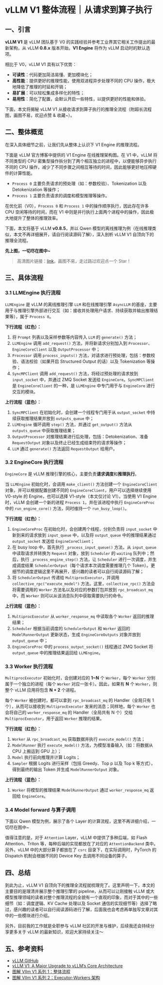 # vLLM V1 整体流程｜从请求到算子执行

## 一、引言

**vLLM V1** 是 vLLM 团队基于 V0 的实践经验并参考工业界其它相关工作提出的最新架构，从 vLLM **0.8.x** 版本开始，**V1 Engine** 将作为 vLLM 启动时的默认选项。

相比于 V0，vLLM V1 具有以下优势：

- **可读性**：代码更加简洁易懂、更加模块化；
- **高性能**：提供更好的推理性能，使用双进程异步处理不同的 CPU 操作，极大地降低了推理的时延和开销；
- **易扩展**：可以轻松集成多样化的特性；
- **易用性**：简化了配置，会默认开启一些特性，以提供更好的性能和体验。

下面，本文将揭秘 vLLM V1 从接收请求到算子执行的推理全流程（附超长流程图，画图不易，欢迎点赞 & 收藏~）。

## 二、整体概览

在深入具体细节之前，让我们先从整体上认识下 V1 Engine 的推理流程。

下面是 vLLM 官方博客中提供的 V1 Engine 在线推理架构图。在 V1 中，vLLM 将不同类型的 CPU 密集型操作拆分到了两个相互独立的进程中，以便能够异步执行不同的 CPU 操作，减少了不同步骤之间相互等待的时间，因此能够更好地压榨硬件的计算性能。

- `Process 0` 主要负责请求的预处理（如：参数校验）、Tokenization 以及 Detokenization 等操作；
- `Process 1` 主要负责请求的调度和模型推理等操作。

在优化前（V0），`Process 0` 和 `Process 1` 中的操作顺序执行，因此存在许多 CPU 空闲等待的时间，而在 V1 中则是并行执行上面两个进程中的操作，因此极大地提升了整体的推理效率。

下面，本文将基于 vLLM **v0.8.5**，并以 Qwen 模型的离线推理为例（在线推理类似，本文不再详细展开，请自行阅读源码了解），深入剖析 vLLM V1 自顶向下的推理全流程。

**先上图，一切尽在图中~**

> 高清图片链接：[<u>link</u>](https://github.com/shen-shanshan/cs-self-learning/tree/master/Open_Source/Projects/vLLM/Notes/%E6%95%B4%E4%BD%93%E6%B5%81%E7%A8%8B/images)，画图不易，走过路过欢迎点一个 Star！

## 三、具体流程

### 3.1 LLMEngine 执行流程

`LLMEngine` 是 vLLM 的离线推理引擎 `LLM` 和在线推理引擎 `AsyncLLM` 的基座，主要用于与推理引擎外部进行交互（如：接收并处理用户请求、持续获取并输出推理结果等），属于 `Process 0`。

**下行流程（红色）：**

1. 将 `Prompt` 列表以及采样参数等内容传入 `LLM` 的 `generate()` 方法；
2. `LLMEngine` 调用 `add_request()` 方法，并将新请求分别加入到 `Processor`、`EngineCoreClient` 以及 `OutputProcessor` 中；
3. `Processor` 调用 `process_inputs()` 方法，对请求进行预处理，包括：参数校验、语法校验（如果开启 Structured Output 的话）以及 Tokenization 等操作；
4. `SyncMPClient` 调用 `add_request()` 方法，将经过预处理的请求放到 `input_socket` 中，并通过 ZMQ Socket 发送给 `EngineCore`。`SyncMPClient` 是 `EngineCoreClient` 的一种，是 `LLMEngine` 中专门用于与 `EngineCore` 进行交互的模块。

**上行流程（蓝色）：**

1. `SyncMPClient` 在初始化时，会创建一个线程专门用于从 `output_socket` 中持续获取推理结果并放到 `outputs_queue` 中；
2. `LLMEngine` 循环调用 `step()` 方法，并通过 `get_output()` 方法从 `outputs_queue` 中获取推理结果；
3. `OutputProcessor` 对推理结果进行后处理，包括：Detokenization、准备 `RequestOutput` 对象以及终止已经生成结束符的请求等操作；
4. `LLM` 通过 `generate()` 方法返回 `RequestOutput` 给用户。

### 3.2 EngineCore 执行流程

`EngineCore` 是 vLLM 推理引擎的核心，主要负责**请求调度**和**推理执行**。

当 `LLMEngine` 初始化时，会调用 `make_client()` 方法创建一个 `EngineCoreClient` 对象，并可以根据配置创建不同的 `EngineCoreClient`，用户可以选择继续使用 V0-style 的 Engine，也可以选择 V1-style（本文仅讨论 V1）。当使用 V1 Engine 时，vLLM 会创建一个新的进程 `Process 1`，并在该进程中执行 `EngineCoreProc` 中的 `run_engine_core()` 方法，同时维持一个 `run_busy_loop()`。

**下行流程（红色）：**

1. `EngineCoreProc` 在初始化时，会创建两个线程，分别负责将 `input_socket` 中新到来的请求放到 `input_queue` 中，以及将 `output_queue` 中的推理结果通过 `output_socket` 发送给 `EngineCoreClient`；
2. 在 busy loop 中，首先执行 `_process_input_queue()` 方法，从 `input_queue` 中读取请求并转换为 `Request` 对象，放到 `Scheduler` 的 `waiting` 队列中；然后，执行 `_process_engine_step()` 方法，让 `Scheduler` 进行一次调度，并生成调度结果 `SchedulerOutput`（每个请求本次调度需要推理几个 Token）。更细节的调度逻辑这里不再展开，感兴趣的读者可以自行阅读源码了解；
3. 将 `SchedulerOutput` 传递给 `MultiprocExecutor`，并调用 `collective_rpc("execute_model")` 方法。这里，`collective_rpc()` 方法会将需要调用的 `Worker` 方法名以及对应的参数打包并放到 `rpc_broadcast_mq` 中，而 `Worker` 则可以从该消息队列中获取需要执行的命令。

**上行流程（蓝色）：**

1. `MultiprocExecutor` 从 `worker_response_mq` 中读取各个 `Worker` 返回的推理结果；
2. `Scheduler` 根据当前调度的 `SchedulerOutput` 和 `Worker` 返回的 `ModelRunnerOutput` 更新状态，生成 `EngineCoreOutputs` 对象并放到 `output_queue` 中；
3. `EngineCoreProc` 中的 `process_output_socket()` 线程通过 ZMQ Socket 将 `output_queue` 中的推理结果返回给 `LLMEngine`。

### 3.3 Worker 执行流程

`MultiprocExecutor` 初始化时，会创建对应的 **1~N** 个 `Worker`，每个 `Worker` 分别属于一个独立的进程（每个 `Worker` 对应一张卡）。因此，如果有 **N** 个 `Worker`，则整个 vLLM 应用将包含 **N + 2** 个进程。

每个 `Worker` 被创建时，都可以拿到 `rpc_broadcast_mq` 的 Handler（全局只有 1 个），从而可以接收到 `MultiprocExecutor` 发来的消息；同样地，每个 `Worker` 也会将自己的 `worker_response_mq` 的 Handler（全局共有 N 个）交给 `MultiprocExecutor`，用于返回 `Worker` 推理的结果。

**下行流程（红色）：**

1. `Worker` 从 `rpc_broadcast_mq` 获取数据并执行 `execute_model()` 方法；
2. `ModelRunner` 执行 `execute_model()` 方法，为模型准备输入（如：将数据从 CPU 上搬运到 GPU 上）；
3. `Model` 执行前向推理并计算 Logits；
4. `Sampler` 根据 Logits 进行采样（包括 Greedy、Top p 以及 Top k 等方式），得到最终的输出 Token 并生成 `ModelRunnerOutput` 对象。

**上行流程（蓝色）：**

1. `Worker` 将模型的推理结果 `ModelRunnerOutput` 通过 `worker_response_mq` 返回给 `EngineCore`。

### 3.4 Model forward 与算子调用

下面以 Qwen 模型为例，展示了各个 Layer 的计算流程，这里不再详细介绍，一切尽在图中~

值得注意的是，对于 `Attention` Layer，vLLM 中提供了多种后端，如 Flash Attention、Triton 等，每种后端的实现都放在了对应的 `AttentionBackend` 类中。另外，vLLM 中的大部分算子都放在了 `csrc` 目录下，在实际调用时，PyTorch 的 Dispatch 机制会根据不同的 Device Key 去调用不同设备的算子。

## 四、总结

到此为止，vLLM V1 自顶向下的推理全流程就梳理完了。这里声明一下，本文的主要目的是理清并展示整个推理引擎的 pipeline，从而可以让刚接触 vLLM 或大模型推理领域的读者对整个推理流程的全貌有一个直观的印象，而对于其中的一些细节（如：调度逻辑、KV Cache 处理以及 Socket 通信的实现细节等）选择了略过，感兴趣的读者可以自行阅读源码进行了解，后面我也会考虑再单独写文章对其中的一些模块进行介绍。

另外，目前我的工作就是全职参与 vLLM 社区的开发与维护，后续我还会持续分享更多关于 vLLM 的最新知识，欢迎大家持续关注～

## 五、参考资料

- [<u>vLLM GitHub</u>](https://github.com/vllm-project/vllm)
- [<u>vLLM V1: A Major Upgrade to vLLM’s Core Architecture</u>](https://blog.vllm.ai/2025/01/27/v1-alpha-release.html)
- [<u>图解 Vllm V1 系列 1：整体流程</u>](https://zhuanlan.zhihu.com/p/1900126076279160869?share_code=18FtZ4wqQM3hR&utm_psn=1900940137866716878)
- [<u>图解 Vllm V1 系列 2：Executor-Workers 架构</u>](https://zhuanlan.zhihu.com/p/1900613601577899465)
